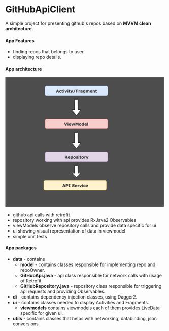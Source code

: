 # GitHubApiClient

A simple project for presenting github's repos based on **MVVM clean architecture**.

#### App Features
* finding repos that belongs to user.
* displaying repo details.

#### App architecture

<img src="https://github.com/Leedwon/GitHubApiClient/blob/master/media/tmp.png" width="500" style="max-width:500%;">

* github api calls with retrofit
* repository working with api provides RxJava2 Observables
* viewModels observe repository calls and provide data specific for ui
* ui showing visual representation of data in viewmodel
* simple unit tests

#### App packages
* <b>data</b> - contains 
    * <b>model</b> - contains classes responsible for implementing repo and repoOwner.
    * <b>GitHubApi.java</b> - api class responsible for network calls with usage of Retrofit.
    * <b>GitHubRepository.java</b> - repository class responsible for triggering api requests and providing Observables.
* <b>di</b> - contains dependency injection classes, using Dagger2.   
* <b>ui</b> - contains classes needed to display Activities and Fragments.
   * <b>viewmodels</b> contains viewmodels each of them provides LiveData specific for given ui.
* <b>utils</b> - contains classes that helps with networking, databinding, json conversions.
